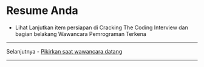 # Resume Anda

- Lihat Lanjutkan item persiapan di Cracking The Coding Interview dan bagian belakang Wawancara Pemrograman Terkena

---

Selanjutnya - [Pikirkan saat wawancara datang](pikirkan-saat-wawancara-datang.md)

---
